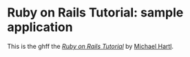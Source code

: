 # Ruby on Rails Tutorial: sample application

This is the ghff
the [*Ruby on Rails Tutorial*](http://railstutorial.org/)
by [Michael Hartl](http://michaelhartl.com/).

